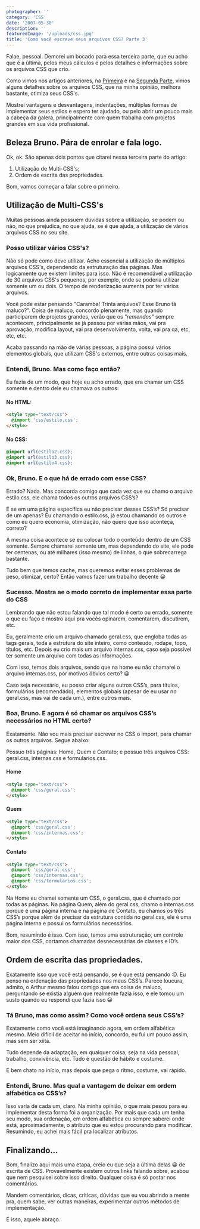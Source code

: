 ```yaml
---
photographer: ''
category: 'CSS'
date: '2007-05-30'
description: ''
featuredImage: '/uploads/css.jpg'
title: 'Como você escreve seus arquivos CSS? Parte 3'
---
```


Falae, pessoal. Demorei um bocado para essa terceira parte, que eu acho que é a última, pelos meus cálculos e pelos detalhes e informações sobre os arquivos CSS que crio.

Como vimos nos artigos anteriores, na [Primeira](/como-voce-escreve-seus-arquivos-css) e na [Segunda Parte](/como-voce-escreve-seus-arquivos-css-parte-2), vimos alguns detalhes sobre os arquivos CSS, que na minha opinião, melhora bastante, otimiza seus CSS's.

Mostrei vantagens e desvantagens, indentações, múltiplas formas de implementar seus estilos e espero ter ajudado, ou pelo abrir um pouco mais a cabeça da galera, principalmente com quem trabalha com projetos grandes em sua vida profissional.

## Beleza Bruno. Pára de enrolar e fala logo.

Ok, ok. São apenas dois pontos que citarei nessa terceira parte do artigo:

1. Utilização de Multi-CSS's;
2. Ordem de escrita das propriedades.

Bom, vamos começar a falar sobre o primeiro.

## Utilização de Multi-CSS's

Muitas pessoas ainda possuem dúvidas sobre a utilização, se podem ou não, no que prejudica, no que ajuda, se é que ajuda, a utilização de vários arquivos CSS no seu site.

### Posso utilizar vários CSS's?

Não só pode como deve utilizar. Acho essencial a utilização de múltiplos arquivos CSS's, dependendo da estruturação das páginas. Mas logicamente que existem limites para isso. Não é recomendável a utilização de 30 arquivos CSS's pequenos, por exemplo, onde se poderia utilizar somente um ou dois. O tempo de renderização aumenta por ter vários arquivos.

Você pode estar pensando "Caramba! Trinta arquivos? Esse Bruno tá maluco?". Coisa de maluco, concordo plenamente, mas quando participarem de projetos grandes, verão que os _"remendos"_ sempre acontecem, principalmente se já passou por várias mãos, vai pra aprovação, modifica layout, vai pra desenvolvimento, volta, vai pra qa, etc, etc, etc.

Acaba passando na mão de várias pessoas, a página possui vários elementos globais, que utilizam CSS's externos, entre outras coisas mais.

### Entendi, Bruno. Mas como faço então?

Eu fazia de um modo, que hoje eu acho errado, que era chamar um CSS somente e dentro dele eu chamava os outros:

#### No HTML:

```html
<style type="text/css">
  @import 'css/estilo.css';
</style>
```

#### No CSS:

```css
@import url(estilo2.css);
@import url(estilo3.css);
@import url(estilo4.css);
```

### Ok, Bruno. E o que há de errado com esse CSS?

Errado? Nada. Mas concorda comigo que cada vez que eu chamo o arquivo estilo.css, ele chama todos os outros arquivos CSS’s?

E se em uma página específica eu não precisar desses CSS’s? Só precisar de um apenas? Eu chamando o estilo.css, já estou chamando os outros e como eu quero economia, otimização, não quero que isso aconteça, correto?

A mesma coisa acontece se eu colocar todo o conteúdo dentro de um CSS somente. Sempre chamarei somente um, mas dependendo do site, ele pode ter centenas, ou até milhares (isso mesmo) de linhas, o que sobrecarrega bastante.

Tudo bem que temos cache, mas queremos evitar esses problemas de peso, otimizar, certo? Então vamos fazer um trabalho decente 😀

### Sucesso. Mostra ae o modo correto de implementar essa parte do CSS

Lembrando que não estou falando que tal modo é certo ou errado, somente o que eu faço e mostro aqui pra vocês opinarem, comentarem, discutirem, etc.

Eu, geralmente crio um arquivo chamado geral.css, que engloba todas as tags gerais, toda a estrutura do site inteiro, como conteudo, rodape, topo, títulos, etc. Depois eu crio mais um arquivo internas.css, caso seja possível ter somente um arquivo com todas as informações.

Com isso, temos dois arquivos, sendo que na home eu não chamarei o arquivo internas.css, por motivos óbvios certo? 😀

Caso seja necessário, eu posso criar alguns outros CSS’s, para títulos, formulários (recomendado), elementos globais (apesar de eu usar no geral.css, mas vai de cada um.), entre outros mais.

### Boa, Bruno. E agora é só chamar os arquivos CSS’s necessários no HTML certo?

Exatamente. Não vou mais precisar escrever no CSS o import, para chamar os outros arquivos. Segue abaixo:

Possuo três páginas: Home, Quem e Contato; e possuo três arquivos CSS: geral.css, internas.css e formularios.css.

#### Home

```html
<style type="text/css">
  @import 'css/geral.css';
</style>
```

#### Quem

```html
<style type="text/css">
  @import 'css/geral.css';
  @import 'css/internas.css';
</style>
```

#### Contato

```html
<style type="text/css">
  @import 'css/geral.css';
  @import 'css/internas.css';
  @import 'css/formularios.css';
</style>
```

Na Home eu chamei somente um CSS, o geral.css, que é chamado por todas as páginas. Na página Quem, além do geral.css, chamo o internas.css porque é uma página interna e na página de Contato, eu chamos os três CSS’s porque além de precisar da estrutura contida no geral.css, ele é uma página interna e possui os formulários necessários.

Bom, resumindo é isso. Com isso, temos uma estruturação, um controle maior dos CSS, cortamos chamadas desnecessárias de classes e ID’s.

## Ordem de escrita das propriedades.

Exatamente isso que você está pensando, se é que está pensando :D. Eu penso na ordenação das propriedades nos meus CSS’s. Parece loucura, admito, o Arthur mesmo falou comigo que era coisa de maluco, perguntando se existia alguém que realmente fazia isso, e ele tomou um susto quando eu respondi que fazia isso 😀

### Tá Bruno, mas como assim? Como você ordena seus CSS’s?

Exatamente como você está imaginando agora, em ordem alfabética mesmo. Meio difícil de aceitar no início, concordo, eu fui um pouco assim, mas sem ser xiita.

Tudo depende da adaptação, em qualquer coisa, seja na vida pessoal, trabalho, convivência, etc. Tudo é questão de hábito e costume.

É bem chato no início, mas depois que pega o ritmo, costume, vai rápido.

### Entendi, Bruno. Mas qual a vantagem de deixar em ordem alfabética os CSS’s?

Isso varia de cada um, claro. Na minha opinião, o que mais pesou para eu implementar desta forma foi a organização. Por mais que cada um tenha seu modo, sua ordenação, em ordem alfabética eu sempre saberei onde está, aproximadamente, o atributo que eu estou procurando para modificar. Resumindo, eu achei mais fácil pra localizar atributos.

## Finalizando…

Bom, finalizo aqui mais uma etapa, creio eu que seja a última delas 😀 de escrita de CSS. Provavelmente existem outros links falando sobre, acabou que nem pesquisei sobre isso direito. Qualquer coisa é só postar nos comentários.

Mandem comentários, dicas, críticas, dúvidas que eu vou abrindo a mente pra, quem sabe, ver outras maneiras, experimentar outros métodos de implementação.

É isso, aquele abraço.
